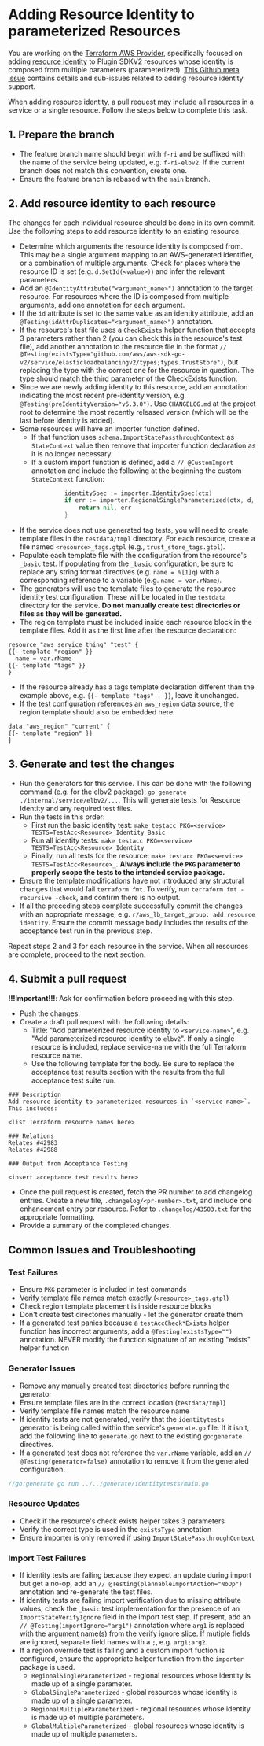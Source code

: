 # Adding Resource Identity to parameterized Resources

You are working on the [Terraform AWS Provider](https://github.com/hashicorp/terraform-provider-aws), specifically focused on adding [resource identity](https://developer.hashicorp.com/terraform/plugin/sdkv2/resources/identity) to Plugin SDKV2 resources whose identity is composed from multiple parameters (parameterized).
[This Github meta issue](https://github.com/hashicorp/terraform-provider-aws/issues/42983) contains details and sub-issues related to adding resource identity support.

When adding resource identity, a pull request may include all resources in a service or a single resource.
Follow the steps below to complete this task.

## 1. Prepare the branch

- The feature branch name should begin with `f-ri` and be suffixed with the name of the service being updated, e.g. `f-ri-elbv2`. If the current branch does not match this convention, create one.
- Ensure the feature branch is rebased with the `main` branch.

## 2. Add resource identity to each resource

The changes for each individual resource should be done in its own commit.
Use the following steps to add resource identity to an existing resource:

- Determine which arguments the resource identity is composed from. This may be a single argument mapping to an AWS-generated identifier, or a combination of multiple arguments. Check for places where the resource ID is set (e.g. `d.SetId(<value>)`) and infer the relevant parameters.
- Add an `@IdentityAttribute("<argument_name>")` annotation to the target resource. For resources where the ID is composed from multiple arguments, add one annotation for each argument.
- If the `id` attribute is set to the same value as an identity attribute, add an `@Testing(idAttrDuplicates="<argument_name>")` annotation.
- If the resource's test file uses a `CheckExists` helper function that accepts 3 parameters rather than 2 (you can check this in the resource's test file), add another annotation to the resource file in the format `// @Testing(existsType="github.com/aws/aws-sdk-go-v2/service/elasticloadbalancingv2/types;types.TrustStore")`, but replacing the type with the correct one for the resource in question. The type should match the third parameter of the CheckExists function.
- Since we are newly adding identity to this resource, add an annotation indicating the most recent pre-identity version, e.g. `@Testing(preIdentityVersion="v6.3.0")`. Use `CHANGELOG.md` at the project root to determine the most recently released version (which will be the last before identity is added).
- Some resources will have an importer function defined.
    - If that function uses `schema.ImportStatePassthroughContext` as `StateContext` value then remove that importer function declaration as it is no longer necessary.
    - If a custom import function is defined, add a `// @CustomImport` annotation and include the following at the beginning the custom `StateContext` function:

```go
				identitySpec := importer.IdentitySpec(ctx)
				if err := importer.RegionalSingleParameterized(ctx, d, identitySpec, meta.(importer.AWSClient)); err != nil {
					return nil, err
				}
```

- If the service does not use generated tag tests, you will need to create template files in the `testdata/tmpl` directory. For each resource, create a file named `<resource>_tags.gtpl` (e.g., `trust_store_tags.gtpl`).
- Populate each template file with the configuration from the resource's `_basic` test. If populating from the `_basic` configuration, be sure to replace any string format directives (e.g. `name = %[1]q`) with a corresponding reference to a variable (e.g. `name = var.rName`).
- The generators will use the template files to generate the resource identity test configuration. These will be located in the `testdata` directory for the service. **Do not manually create test directories or files as they will be generated.**
- The region template must be included inside each resource block in the template files. Add it as the first line after the resource declaration:

```hcl
resource "aws_service_thing" "test" {
{{- template "region" }}
  name = var.rName
{{- template "tags" }}
}
```

- If the resource already has a tags template declaration different than the example above, e.g. `{{- template "tags" . }}`, leave it unchanged.
- If the test configuration references an `aws_region` data source, the region template should also be embedded here.

```hcl
data "aws_region" "current" {
{{- template "region" }}
}
```

## 3. Generate and test the changes

- Run the generators for this service. This can be done with the following command (e.g. for the elbv2 package): `go generate ./internal/service/elbv2/...`. This will generate tests for Resource Identity and any required test files.
- Run the tests in this order:
    - First run the basic identity test: `make testacc PKG=<service> TESTS=TestAcc<Resource>_Identity_Basic`
    - Run all identity tests: `make testacc PKG=<service> TESTS=TestAcc<Resource>_Identity`
    - Finally, run all tests for the resource: `make testacc PKG=<service> TESTS=TestAcc<Resource>_`. **Always include the `PKG` parameter to properly scope the tests to the intended service package.**
- Ensure the template modifications have not introduced any structural changes that would fail `terraform fmt`. To verify, run `terraform fmt -recursive -check`, and confirm there is no output.
- If all the preceding steps complete successfully commit the changes with an appropriate message, e.g. `r/aws_lb_target_group: add resource identity`. Ensure the commit message body includes the results of the acceptance test run in the previous step.

Repeat steps 2 and 3 for each resource in the service. When all resources are complete, proceed to the next section.

## 4. Submit a pull request

**!!!Important!!!**: Ask for confirmation before proceeding with this step.

- Push the changes.
- Create a draft pull request with the following details:
    - Title: "Add parameterized resource identity to `<service-name>`", e.g. "Add parameterized resource identity to `elbv2`". If only a single resource is included, replace service-name with the full Terraform resource name.
    - Use the following template for the body. Be sure to replace the acceptance test results section with the results from the full acceptance test suite run.

```
### Description
Add resource identity to parameterized resources in `<service-name>`. This includes:

<list Terraform resource names here>

### Relations
Relates #42983
Relates #42988

### Output from Acceptance Testing

<insert acceptance test results here>

```

- Once the pull request is created, fetch the PR number to add changelog entries. Create a new file, `.changelog/<pr-number>.txt`, and include one enhancement entry per resource. Refer to `.changelog/43503.txt` for the appropriate formatting.
- Provide a summary of the completed changes.

## Common Issues and Troubleshooting

### Test Failures

- Ensure `PKG` parameter is included in test commands
- Verify template file names match exactly (`<resource>_tags.gtpl`)
- Check region template placement is inside resource blocks
- Don't create test directories manually - let the generator create them
- If a generated test panics because a `testAccCheck*Exists` helper function has incorrect arguments, add a `@Testing(existsType="")` annotation. NEVER modify the function signature of an existing "exists" helper function

### Generator Issues

- Remove any manually created test directories before running the generator
- Ensure template files are in the correct location (`testdata/tmpl`)
- Verify template file names match the resource name
- If identity tests are not generated, verify that the `identitytests` generator is being called within the service's `generate.go` file. If it isn't, add the following line to `generate.go` next to the existing `go:generate` directives.
- If a generated test does not reference the `var.rName` variable, add an `// @Testing(generator=false)` annotation to remove it from the generated configuration.

```go
//go:generate go run ../../generate/identitytests/main.go
```

### Resource Updates

- Check if the resource's check exists helper takes 3 parameters
- Verify the correct type is used in the `existsType` annotation
- Ensure importer is only removed if using `ImportStatePassthroughContext`

### Import Test Failures

- If identity tests are failing because they expect an update during import but get a no-op, add an `// @Testing(plannableImportAction="NoOp")` annotation and re-generate the test files.
- If identity tests are failing import verification due to missing attribute values, check the `_basic` test implementation for the presence of an `ImportStateVerifyIgnore` field in the import test step. If present, add an `// @Testing(importIgnore="arg1")` annotation where `arg1` is replaced with the argument name(s) from the verify ignore slice. If mutiple fields are ignored, separate field names with a `;`, e.g. `arg1;arg2`.
- If a region override test is failing and a custom import fuction is configured, ensure the appropriate helper function from the `importer` package is used.
    - `RegionalSingleParameterized` - regional resources whose identity is made up of a single parameter.
    - `GlobalSingleParameterized` - global resources whose identity is made up of a single parameter.
    - `RegionalMultipleParameterized` - regional resources whose identity is made up of multiple parameters.
    - `GlobalMultipleParameterized` - global resources whose identity is made up of multiple parameters.
